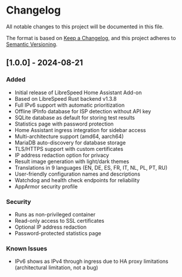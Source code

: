 # Changelog

All notable changes to this project will be documented in this file.

The format is based on [Keep a Changelog](https://keepachangelog.com/en/1.0.0/),
and this project adheres to [Semantic Versioning](https://semver.org/spec/v2.0.0.html).

## [1.0.0] - 2024-08-21

### Added
- Initial release of LibreSpeed Home Assistant Add-on
- Based on LibreSpeed Rust backend v1.3.8
- Full IPv6 support with automatic prioritization
- Offline IPInfo database for ISP detection without API key
- SQLite database as default for storing test results
- Statistics page with password protection
- Home Assistant ingress integration for sidebar access
- Multi-architecture support (amd64, aarch64)
- MariaDB auto-discovery for database storage
- TLS/HTTPS support with custom certificates
- IP address redaction option for privacy
- Result image generation with light/dark themes
- Translations in 9 languages (EN, DE, ES, FR, IT, NL, PL, PT, RU)
- User-friendly configuration names and descriptions
- Watchdog and health check endpoints for reliability
- AppArmor security profile

### Security
- Runs as non-privileged container
- Read-only access to SSL certificates
- Optional IP address redaction
- Password-protected statistics page

### Known Issues
- IPv6 shows as IPv4 through ingress due to HA proxy limitations (architectural limitation, not a bug)
